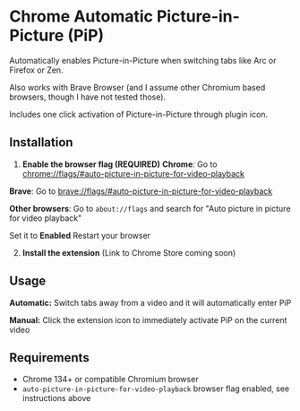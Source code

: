 # Chrome Automatic Picture-in-Picture (PiP)

Automatically enables Picture-in-Picture when switching tabs like Arc or Firefox or Zen.

Also works with Brave Browser (and I assume other Chromium based browsers, though I have not tested those).

Includes one click activation of Picture-in-Picture through plugin icon.

## Installation

1. **Enable the browser flag (REQUIRED)**
**Chrome**: Go to [chrome://flags/#auto-picture-in-picture-for-video-playback](chrome://flags/#auto-picture-in-picture-for-video-playback)

**Brave**: Go to [brave://flags/#auto-picture-in-picture-for-video-playback](brave://flags/#auto-picture-in-picture-for-video-playback)

**Other browsers**: Go to `about://flags` and search for "Auto picture in picture for video playback"

Set it to **Enabled**
Restart your browser

2. **Install the extension** 
(Link to Chrome Store coming soon)

## Usage

**Automatic:** Switch tabs away from a video and it will automatically enter PiP

**Manual:** Click the extension icon to immediately activate PiP on the current video

## Requirements

- Chrome 134+ or compatible Chromium browser
- `auto-picture-in-picture-for-video-playback` browser flag enabled, see instructions above